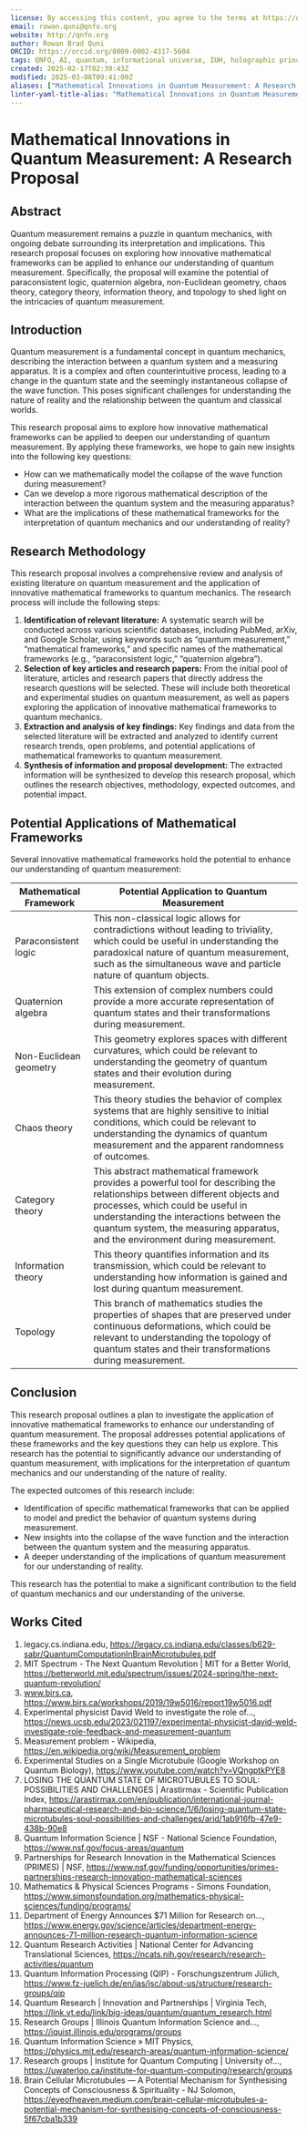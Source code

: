 ```yaml
---
license: By accessing this content, you agree to the terms at https://qnfo.org/LICENSE
email: rowan.quni@qnfo.org
website: http://qnfo.org
author: Rowan Brad Quni
ORCID: https://orcid.org/0009-0002-4317-5604
tags: QNFO, AI, quantum, informational universe, IUH, holographic principle
created: 2025-02-17T02:39:43Z
modified: 2025-03-08T09:41:00Z
aliases: ["Mathematical Innovations in Quantum Measurement: A Research Proposal"]
linter-yaml-title-alias: "Mathematical Innovations in Quantum Measurement: A Research Proposal"
---
```


# Mathematical Innovations in Quantum Measurement: A Research Proposal

## Abstract

Quantum measurement remains a puzzle in quantum mechanics, with ongoing debate surrounding its interpretation and implications. This research proposal focuses on exploring how innovative mathematical frameworks can be applied to enhance our understanding of quantum measurement. Specifically, the proposal will examine the potential of paraconsistent logic, quaternion algebra, non-Euclidean geometry, chaos theory, category theory, information theory, and topology to shed light on the intricacies of quantum measurement.

## Introduction

Quantum measurement is a fundamental concept in quantum mechanics, describing the interaction between a quantum system and a measuring apparatus. It is a complex and often counterintuitive process, leading to a change in the quantum state and the seemingly instantaneous collapse of the wave function. This poses significant challenges for understanding the nature of reality and the relationship between the quantum and classical worlds.

This research proposal aims to explore how innovative mathematical frameworks can be applied to deepen our understanding of quantum measurement. By applying these frameworks, we hope to gain new insights into the following key questions:

-   How can we mathematically model the collapse of the wave function during measurement?
-   Can we develop a more rigorous mathematical description of the interaction between the quantum system and the measuring apparatus?
-   What are the implications of these mathematical frameworks for the interpretation of quantum mechanics and our understanding of reality?

## Research Methodology

This research proposal involves a comprehensive review and analysis of existing literature on quantum measurement and the application of innovative mathematical frameworks to quantum mechanics. The research process will include the following steps:

1.  **Identification of relevant literature:** A systematic search will be conducted across various scientific databases, including PubMed, arXiv, and Google Scholar, using keywords such as “quantum measurement,” “mathematical frameworks,” and specific names of the mathematical frameworks (e.g., “paraconsistent logic,” “quaternion algebra”).
2.  **Selection of key articles and research papers:** From the initial pool of literature, articles and research papers that directly address the research questions will be selected. These will include both theoretical and experimental studies on quantum measurement, as well as papers exploring the application of innovative mathematical frameworks to quantum mechanics.
3.  **Extraction and analysis of key findings:** Key findings and data from the selected literature will be extracted and analyzed to identify current research trends, open problems, and potential applications of mathematical frameworks to quantum measurement.
4.  **Synthesis of information and proposal development:** The extracted information will be synthesized to develop this research proposal, which outlines the research objectives, methodology, expected outcomes, and potential impact.

## Potential Applications of Mathematical Frameworks

Several innovative mathematical frameworks hold the potential to enhance our understanding of quantum measurement:

| Mathematical Framework | Potential Application to Quantum Measurement |
| --------------------- | ------------------------------------------- |
| Paraconsistent logic | This non-classical logic allows for contradictions without leading to triviality, which could be useful in understanding the paradoxical nature of quantum measurement, such as the simultaneous wave and particle nature of quantum objects. |
| Quaternion algebra | This extension of complex numbers could provide a more accurate representation of quantum states and their transformations during measurement. |
| Non-Euclidean geometry | This geometry explores spaces with different curvatures, which could be relevant to understanding the geometry of quantum states and their evolution during measurement. |
| Chaos theory | This theory studies the behavior of complex systems that are highly sensitive to initial conditions, which could be relevant to understanding the dynamics of quantum measurement and the apparent randomness of outcomes. |
| Category theory | This abstract mathematical framework provides a powerful tool for describing the relationships between different objects and processes, which could be useful in understanding the interactions between the quantum system, the measuring apparatus, and the environment during measurement. |
| Information theory | This theory quantifies information and its transmission, which could be relevant to understanding how information is gained and lost during quantum measurement. |
| Topology | This branch of mathematics studies the properties of shapes that are preserved under continuous deformations, which could be relevant to understanding the topology of quantum states and their transformations during measurement. |

## Conclusion

This research proposal outlines a plan to investigate the application of innovative mathematical frameworks to enhance our understanding of quantum measurement. The proposal addresses potential applications of these frameworks and the key questions they can help us explore. This research has the potential to significantly advance our understanding of quantum measurement, with implications for the interpretation of quantum mechanics and our understanding of the nature of reality.

The expected outcomes of this research include:

-   Identification of specific mathematical frameworks that can be applied to model and predict the behavior of quantum systems during measurement.
-   New insights into the collapse of the wave function and the interaction between the quantum system and the measuring apparatus.
-   A deeper understanding of the implications of quantum measurement for our understanding of reality.

This research has the potential to make a significant contribution to the field of quantum mechanics and our understanding of the universe.

## Works Cited

1.  legacy.cs.indiana.edu, <https://legacy.cs.indiana.edu/classes/b629-sabr/QuantumComputationInBrainMicrotubules.pdf>
2.  MIT Spectrum - The Next Quantum Revolution \| MIT for a Better World, <https://betterworld.mit.edu/spectrum/issues/2024-spring/the-next-quantum-revolution/>
3.  www.birs.ca, <https://www.birs.ca/workshops/2019/19w5016/report19w5016.pdf>
4.  Experimental physicist David Weld to investigate the role of..., <https://news.ucsb.edu/2023/021197/experimental-physicist-david-weld-investigate-role-feedback-and-measurement-quantum>
5.  Measurement problem - Wikipedia, <https://en.wikipedia.org/wiki/Measurement_problem>
6.  Experimental Studies on a Single Microtubule (Google Workshop on Quantum Biology), <https://www.youtube.com/watch?v=VQngptkPYE8>
7.  LOSING THE QUANTUM STATE OF MICROTUBULES TO SOUL: POSSIBILITIES AND CHALLENGES \| Arastirmax - Scientific Publication Index, <https://arastirmax.com/en/publication/international-journal-pharmaceutical-research-and-bio-science/1/6/losing-quantum-state-microtubules-soul-possibilities-and-challenges/arid/1ab916fb-47e9-438b-90e8>
8.  Quantum Information Science \| NSF - National Science Foundation, <https://www.nsf.gov/focus-areas/quantum>
9.  Partnerships for Research Innovation in the Mathematical Sciences (PRIMES) \| NSF, <https://www.nsf.gov/funding/opportunities/primes-partnerships-research-innovation-mathematical-sciences>
10. Mathematics & Physical Sciences Programs - Simons Foundation, <https://www.simonsfoundation.org/mathematics-physical-sciences/funding/programs/>
11. Department of Energy Announces $71 Million for Research on..., <https://www.energy.gov/science/articles/department-energy-announces-71-million-research-quantum-information-science>
12. Quantum Research Activities \| National Center for Advancing Translational Sciences, <https://ncats.nih.gov/research/research-activities/quantum>
13. Quantum Information Processing (QIP) - Forschungszentrum Jülich, <https://www.fz-juelich.de/en/ias/jsc/about-us/structure/research-groups/qip>
14. Quantum Research \| Innovation and Partnerships \| Virginia Tech, <https://link.vt.edu/link/big-ideas/quantum/quantum_research.html>
15. Research Groups \| Illinois Quantum Information Science and..., <https://iquist.illinois.edu/programs/groups>
16. Quantum Information Science » MIT Physics, <https://physics.mit.edu/research-areas/quantum-information-science/>
17. Research groups \| Institute for Quantum Computing \| University of..., <https://uwaterloo.ca/institute-for-quantum-computing/research/groups>
18. Brain Cellular Microtubules — A Potential Mechanism for Synthesising Concepts of Consciousness & Spirituality - NJ Solomon, <https://eyeofheaven.medium.com/brain-cellular-microtubules-a-potential-mechanism-for-synthesising-concepts-of-consciousness-5f67cba1b339>
